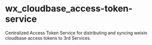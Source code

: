 # wx_cloudbase_access-token-service
Centralized Access Token Service for distributing and syncing weixin cloudbase access tokens to 3rd Services.
